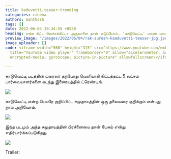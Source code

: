 ```yaml
---
title: kaduvetti-teaser-trending
categories: cinema
authors: Santhosh
tags: []
date: 2022-06-04 19:34:55 +0530
heading: எங்க கிட்ட வெச்சுக்கிட்டா அருவாளை தான் எடுப்போம். 'காடுவெட்டி' மரண மாஸ் டீசர்.!
preview_image: "/images/2022/06/04/rak-suresh-kaaduvetti-teesar-jpg.jpeg"
image_uploader: []
code: <iframe width="560" height="315" src="https://www.youtube.com/embed/mWz-HlfIYrM"
  title="YouTube video player" frameborder="0" allow="accelerometer; autoplay; clipboard-write;
  encrypted-media; gyroscope; picture-in-picture" allowfullscreen></iframe>

---
```

காடுவெட்டி படத்தின் ட்ரைலர் தற்போது வெளியாகி கிட்டத்தட்ட 5 லட்சம் பார்வையாளர்களை கடந்து இணையத்தில் ட்ரெண்டிங்.

![](/images/2022/06/04/kaduvetti-1-jpg.jpeg)

காடுவெட்டி என்ற பெயரே குறிப்பிட்ட சமுதாயத்தின் ஒரு தலைவரை குறிக்கும் என்பது நாம் அறிவோம்.

![](/images/2022/06/04/kaduvetti-2-jpg.jpeg)

இந்த படமும் அந்த சமுதாயத்தின் பிரச்னையை தான் பேசும் என்று எதிர்பார்க்கப்படுகிறது.

![](/images/2022/06/04/kaduvetti-3-jpg.jpeg)

Trailer:
